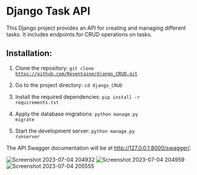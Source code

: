 # Django Task API

This Django project provides an API for creating and managing different tasks. It includes endpoints for CRUD operations on tasks.

## Installation:

1) Clone the repository:
<code>git clone https://github.com/Reventaine/django_CRUD.git</code>

2) Go to the project directory:
<code>cd django_CRUD</code>

3) Install the required dependencies:
<code>pip install -r requirements.txt</code>

4) Apply the database migrations:
<code>python manage.py migrate</code>

5) Start the development server:
<code>python manage.py runserver</code>

The API Swagger documentation will be at http://127.0.0.1:8000/swagger/.

![Screenshot 2023-07-04 204932](https://github.com/Reventaine/django_CRUD/assets/56644580/2f24c37d-0fca-414a-a477-a9e5335a437b)
![Screenshot 2023-07-04 204959](https://github.com/Reventaine/django_CRUD/assets/56644580/57bcfcf8-fc39-46a4-bd88-542dfcf9b0aa)
![Screenshot 2023-07-04 205555](https://github.com/Reventaine/django_CRUD/assets/56644580/02e04cd4-ec9d-494b-b563-c87495be7f87)

